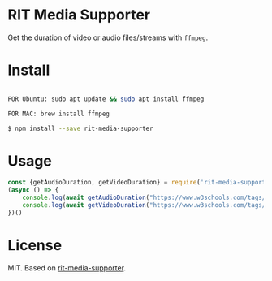 # RIT Media Supporter

Get the duration of video or audio files/streams with `ffmpeg`.

# Install

```bash

FOR Ubuntu: sudo apt update && sudo apt install ffmpeg

FOR MAC: brew install ffmpeg

$ npm install --save rit-media-supporter
```

# Usage

```js
const {getAudioDuration, getVideoDuration} = require('rit-media-supporter')
(async () => {
    console.log(await getAudioDuration("https://www.w3schools.com/tags/horse.mp3"))
    console.log(await getVideoDuration("https://www.w3schools.com/tags/movie.mp4"))
})()

```

# License

MIT. Based on [rit-media-supporter](https://github.com/rit-libraries/rit-media-supporter).
